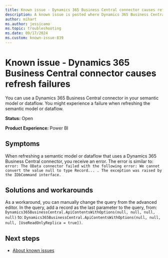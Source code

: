 ```yaml
---
title: Known issue - Dynamics 365 Business Central connector causes refresh failures
description: A known issue is posted where Dynamics 365 Business Central connector causes refresh failures
author: mihart
ms.author: jessicamo
ms.topic: troubleshooting  
ms.date: 09/17/2024
ms.custom: known-issue-839
---
```


# Known issue - Dynamics 365 Business Central connector causes refresh failures

You can use a Dynamics 365 Business Central connector in your semantic model or dataflow. You might experience a failure when refreshing the semantic model or dataflow.

**Status:** Open

**Product Experience:** Power BI

## Symptoms

When refreshing a semantic model or dataflow that uses a Dynamics 365 Business Central connector, you receive an error. The error is similar to: `error: The OData connector failed with the following error: We cannot convert the value null to type Record... . The exception was raised by the IDbCommand interface.`

## Solutions and workarounds

As a workaround, you can manually change the query from the advanced editor. In the query, add a record as the last parameter to the query, from: `Dynamics365BusinessCentral.ApiContentsWithOptions(null, null, null, null)` to: `Dynamics365BusinessCentral.ApiContentsWithOptions(null, null, null, [UseReadOnlyReplica = true])`.

## Next steps

- [About known issues](https://support.fabric.microsoft.com/known-issues)
